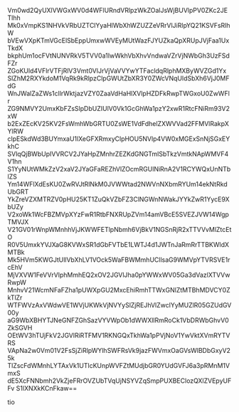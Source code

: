 Vm0wd2QyUXlVWGxWV0d4WFlURndVRlpzWkZOalJsWjBUVlpPV0ZKc2JETlhh
Mk0xVmpKS1NHVkVRbUZTClYyaHlWbXhWZUZZeVRrVlJiRlpYQ21KSVFsRlhW
bVEwVXpKTmVGcElSbEppUmxwWVEyMUtWazFJYUZkaQpXRUpJVjFaa1UxTkdX
bkphUm1ocFVtNUNVRkV5TVV0a1IwWkhVbXhvVndwaVZrVjNWbGh3UzFSdFZr
ZGoKUld4VFlrVTFjRlV3Vmt0VlJrVjVaVVYwYTFacldqRlphMXByWVZGd1Yx
SlZhM2RXYkdoM1VqRk9kRlpzClpGWUtZbXR3Y0ZWcVNqUldSbXh6VjJ0MFdG
WnJWalZaZWs1cllrWktjazVZY0ZaaVdHaHlXVlpHZDFkRwpTWGxoU0ZwWFlr
ZG9NMVY2UmxKbFZsSlpDbUZIUlV0Vk1GcGhWa1pzY2xwR1RtcFNiRm93V2xW
b2ExZEcKV25KV2FsWmhWbGRTU0ZsWE1VdFdhelZXWVVad2FFMVlRakpXYlRW
clpESkdWd3BUYmxaU1lXeGFXRmxyClpHOU5NVlp4VW0xMGExSnNjSGxEYkhC
SVlqQjBWbUpIVVRCV2JYaHpZMnhrZEZKdGNGTmlSbTkzVmtkNApWMVF4V1hn
S1YyNUtWMkZzV2xaV2JYaGFaREZhVlZOcmRGUlNiRnA2V1RCYWQxUnNTblZS
Ym14WFlXdEsKU0ZwRVJtRlNkM0JVWWtad2NWVnNXbmRYUm14ekNtRkdUbGRT
YkZreVZXMTRZV0pHU25KT1ZuQkVZbFZ3ClNGWnNWakJYYkZwR1YycE9XbUZy
V2xoWk1WcFBZMVpXYzFwR1RtbFNXRUpZVm14amVBcE5SVEZJVW14WgpTMVJX
V21GV01rWnpWMnhhVjJKWWFETlpNbmh6VjBkV1NGSnRjR2xTTVVvMlZtcEtO
R0V5UmxkYVJXaG8KVWxSR1dGbFVTbE1LWTJ4d1JWTnJaRmRrTTBKWldXMTBk
Mk5HVm5KWGJtUllVbXhLV1VOck5WaFBWMmhUCllsaG9WMVpYTVRSVE1rcEhV
MjVXVW1FeVVrVlphMmhEQ2xOV2JGVlJha0pYWWxWV05Ga3dVazlXTVVwRwpW
MnhvV21WcmNFaFZha1pUWXpGU2MxcEhiRmhTTWxGNlZtMTBhMDVCY0ZkTlZr
WTFWVzAxVWdwVE1WVjUKWkVjNVYySlZjREJhVlZwclYyMUZlR05GZUdGV00y
aG9WbXBHYTJNeGNFZGhSazVYVWpOb1dWWXllRmRoCk1VbDRWbGhvV0ZkSGVH
OEtWV3hTUjFkV2JGVlRiRTFMV1RKNGQxTkhWa1pPVjNoV1YwVktXVmRYTVRS
VApNa2w0Vm01V2FsSjZiRlpWYlhSWFRsVk9jazFWVmxOaGVsWlBDbGxyV25k
TlZscFdWMnhLYTAxVk1UTlcKUnpWVFZtMUdjbGR0YUdGVFJ6a3pRMnM1VmxS
dE5XcFNNbmh2VkZjeFRrOVZUbTVqUjNSYVZqSmpPUXBEClozQXlZVEpyUFFv
S1lXNXkKCnFkaw==

tio